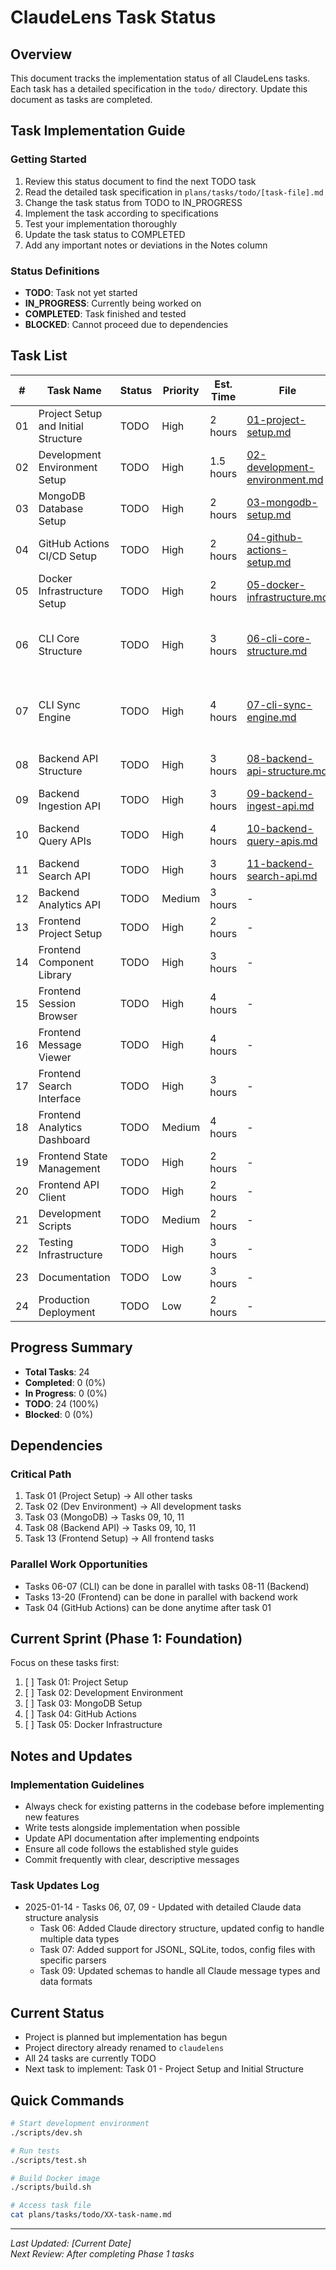 # ClaudeLens Task Status

## Overview
This document tracks the implementation status of all ClaudeLens tasks. Each task has a detailed specification in the `todo/` directory. Update this document as tasks are completed.

## Task Implementation Guide

### Getting Started
1. Review this status document to find the next TODO task
2. Read the detailed task specification in `plans/tasks/todo/[task-file].md`
3. Change the task status from TODO to IN_PROGRESS
4. Implement the task according to specifications
5. Test your implementation thoroughly
6. Update the task status to COMPLETED
7. Add any important notes or deviations in the Notes column

### Status Definitions
- **TODO**: Task not yet started
- **IN_PROGRESS**: Currently being worked on
- **COMPLETED**: Task finished and tested
- **BLOCKED**: Cannot proceed due to dependencies

## Task List

| # | Task Name | Status | Priority | Est. Time | File | Notes |
|---|-----------|--------|----------|-----------|------|-------|
| 01 | Project Setup and Initial Structure | TODO | High | 2 hours | [01-project-setup.md](todo/01-project-setup.md) | Foundation task - must be completed first |
| 02 | Development Environment Setup | TODO | High | 1.5 hours | [02-development-environment.md](todo/02-development-environment.md) | Install all dependencies and tools |
| 03 | MongoDB Database Setup | TODO | High | 2 hours | [03-mongodb-setup.md](todo/03-mongodb-setup.md) | Database schema and connections |
| 04 | GitHub Actions CI/CD Setup | TODO | High | 2 hours | [04-github-actions-setup.md](todo/04-github-actions-setup.md) | Automated testing and deployment |
| 05 | Docker Infrastructure Setup | TODO | High | 2 hours | [05-docker-infrastructure.md](todo/05-docker-infrastructure.md) | Containerization for deployment |
| 06 | CLI Core Structure | TODO | High | 3 hours | [06-cli-core-structure.md](todo/06-cli-core-structure.md) | CLI tool foundation - Updated with Claude data structure |
| 07 | CLI Sync Engine | TODO | High | 4 hours | [07-cli-sync-engine.md](todo/07-cli-sync-engine.md) | Core sync functionality - Updated with all Claude data types |
| 08 | Backend API Structure | TODO | High | 3 hours | [08-backend-api-structure.md](todo/08-backend-api-structure.md) | FastAPI application setup |
| 09 | Backend Ingestion API | TODO | High | 3 hours | [09-backend-ingest-api.md](todo/09-backend-ingest-api.md) | Data ingestion endpoints |
| 10 | Backend Query APIs | TODO | High | 4 hours | [10-backend-query-apis.md](todo/10-backend-query-apis.md) | CRUD operations for data |
| 11 | Backend Search API | TODO | High | 3 hours | [11-backend-search-api.md](todo/11-backend-search-api.md) | Full-text search implementation |
| 12 | Backend Analytics API | TODO | Medium | 3 hours | - | Usage statistics and insights |
| 13 | Frontend Project Setup | TODO | High | 2 hours | - | React/Vite initialization |
| 14 | Frontend Component Library | TODO | High | 3 hours | - | Base UI components |
| 15 | Frontend Session Browser | TODO | High | 4 hours | - | Main browsing interface |
| 16 | Frontend Message Viewer | TODO | High | 4 hours | - | Conversation display |
| 17 | Frontend Search Interface | TODO | High | 3 hours | - | Search UI and results |
| 18 | Frontend Analytics Dashboard | TODO | Medium | 4 hours | - | Charts and visualizations |
| 19 | Frontend State Management | TODO | High | 2 hours | - | Zustand store setup |
| 20 | Frontend API Client | TODO | High | 2 hours | - | API integration layer |
| 21 | Development Scripts | TODO | Medium | 2 hours | - | dev.sh implementation |
| 22 | Testing Infrastructure | TODO | High | 3 hours | - | Test setup for all components |
| 23 | Documentation | TODO | Low | 3 hours | - | User and developer docs |
| 24 | Production Deployment | TODO | Low | 2 hours | - | Deployment guides |

## Progress Summary

- **Total Tasks**: 24
- **Completed**: 0 (0%)
- **In Progress**: 0 (0%)
- **TODO**: 24 (100%)
- **Blocked**: 0 (0%)

## Dependencies

### Critical Path
1. Task 01 (Project Setup) → All other tasks
2. Task 02 (Dev Environment) → All development tasks
3. Task 03 (MongoDB) → Tasks 09, 10, 11
4. Task 08 (Backend API) → Tasks 09, 10, 11
5. Task 13 (Frontend Setup) → All frontend tasks

### Parallel Work Opportunities
- Tasks 06-07 (CLI) can be done in parallel with tasks 08-11 (Backend)
- Tasks 13-20 (Frontend) can be done in parallel with backend work
- Task 04 (GitHub Actions) can be done anytime after task 01

## Current Sprint (Phase 1: Foundation)

Focus on these tasks first:
1. [ ] Task 01: Project Setup
2. [ ] Task 02: Development Environment
3. [ ] Task 03: MongoDB Setup
4. [ ] Task 04: GitHub Actions
5. [ ] Task 05: Docker Infrastructure

## Notes and Updates

### Implementation Guidelines
- Always check for existing patterns in the codebase before implementing new features
- Write tests alongside implementation when possible
- Update API documentation after implementing endpoints
- Ensure all code follows the established style guides
- Commit frequently with clear, descriptive messages

### Task Updates Log
<!-- Add entries here as tasks are updated -->
- 2025-01-14 - Tasks 06, 07, 09 - Updated with detailed Claude data structure analysis
  - Task 06: Added Claude directory structure, updated config to handle multiple data types
  - Task 07: Added support for JSONL, SQLite, todos, config files with specific parsers
  - Task 09: Updated schemas to handle all Claude message types and data formats

## Current Status
- Project is planned but implementation has begun
- Project directory already renamed to `claudelens`
- All 24 tasks are currently TODO
- Next task to implement: Task 01 - Project Setup and Initial Structure

## Quick Commands

```bash
# Start development environment
./scripts/dev.sh

# Run tests
./scripts/test.sh

# Build Docker image
./scripts/build.sh

# Access task file
cat plans/tasks/todo/XX-task-name.md
```

---

*Last Updated: [Current Date]*  
*Next Review: After completing Phase 1 tasks*